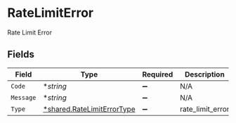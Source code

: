 # RateLimitError

Rate Limit Error


## Fields

| Field                                                                   | Type                                                                    | Required                                                                | Description                                                             |
| ----------------------------------------------------------------------- | ----------------------------------------------------------------------- | ----------------------------------------------------------------------- | ----------------------------------------------------------------------- |
| `Code`                                                                  | **string*                                                               | :heavy_minus_sign:                                                      | N/A                                                                     |
| `Message`                                                               | **string*                                                               | :heavy_minus_sign:                                                      | N/A                                                                     |
| `Type`                                                                  | [*shared.RateLimitErrorType](../../models/shared/ratelimiterrortype.md) | :heavy_minus_sign:                                                      | rate_limit_error                                                        |